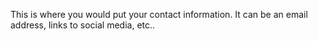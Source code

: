 This is where you would put your contact information. It can be an email address, links to social media, etc..
